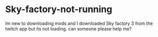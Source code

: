# Sky-factory-not-running
Im new to downloading mods and I downloaded Sky factory 3 from the twitch app but its not loading. can someone please help me?
